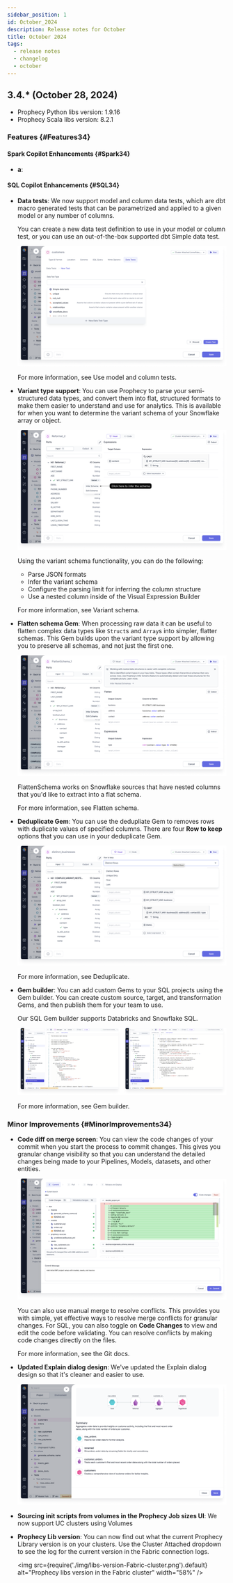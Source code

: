 ```yaml
---
sidebar_position: 1
id: October_2024
description: Release notes for October
title: October 2024
tags:
  - release notes
  - changelog
  - october
---
```


## 3.4.\* (October 28, 2024)

- Prophecy Python libs version: 1.9.16
- Prophecy Scala libs version: 8.2.1

### Features {#Features34}

#### Spark Copilot Enhancements {#Spark34}

- **a**:

#### SQL Copilot Enhancements {#SQL34}

- **Data tests**: We now support model and column data tests, which are dbt macro generated tests that can be parametrized and applied to a given model or any number of columns.

  You can create a new data test definition to use in your model or column test, or you can use an out-of-the-box supported dbt Simple data test.

  ![Create a new model test](./img/model-test-new-test.png)

  For more information, see Use model and column tests.

- **Variant type support**: You can use Prophecy to parse your semi-structured data types, and convert them into flat, structured formats to make them easier to understand and use for analytics. This is available for when you want to determine the variant schema of your Snowflake array or object.

  ![Schema and column selector](./img/variant-infer-schema.png)

  Using the variant schema functionality, you can do the following:

  - Parse JSON formats
  - Infer the variant schema
  - Configure the parsing limit for inferring the column structure
  - Use a nested column inside of the Visual Expression Builder

  For more information, see Variant schema.

- **Flatten schema Gem**: When processing raw data it can be useful to flatten complex data types like `Struct`s and `Array`s into simpler, flatter schemas. This Gem builds upon the variant type support by allowing you to preserve all schemas, and not just the first one.

  ![Input schema](./img/flatten_input.png)

  FlattenSchema works on Snowflake sources that have nested columns that you'd like to extract into a flat schema.

  For more information, see Flatten schema.

- **Deduplicate Gem**: You can use the dedupliate Gem to removes rows with duplicate values of specified columns. There are four **Row to keep** options that you can use in your deduplicate Gem.

  ![Deduplicate Row to keep](./img/deduplicate_row_to_keep.png)

  For more information, see Deduplicate.

- **Gem builder**: You can add custom Gems to your SQL projects using the Gem builder. You can create custom source, target, and transformation Gems, and then publish them for your team to use.

  Our SQL Gem builder supports Databricks and Snowflake SQL.

  ![Gem builder customize interface](./img/gem-builder-interface.png)

  For more information, see Gem builder.

### Minor Improvements {#MinorImprovements34}

- **Code diff on merge screen**: You can view the code changes of your commit when you start the process to commit changes. This gives you granular change visibility so that you can understand the detailed changes being made to your Pipelines, Models, datasets, and other entities.

  ![View Git code changes](./img/git-code-changes.png)

  You can also use manual merge to resolve conflicts. This provides you with simple, yet effective ways to resolve merge conflicts for granular changes. For SQL, you can also toggle on **Code Changes** to view and edit the code before validating. You can resolve conflicts by making code changes directly on the files.

  For more information, see the Git docs.

- **Updated Explain dialog design**: We've updated the Explain dialog design so that it's cleaner and easier to use.

  ![Explain summary design](./img/explain-summary-design.png)

- **Sourcing init scripts from volumes in the Prophecy Job sizes UI**: We now support UC clusters using Volumes

- **Prophecy Lib version**: You can now find out what the current Prophecy Library version is on your clusters. Use the Cluster Attached dropdown to see the log for the current version in the Fabric connection logs.

  <img src={require('./img/libs-version-Fabric-cluster.png').default} alt="Prophecy libs version in the Fabric cluster" width="58%" />
